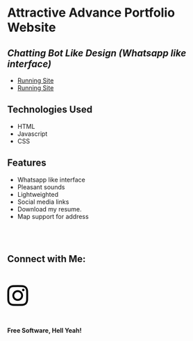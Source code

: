 # Attractive Advance Portfolio Website
## _Chatting Bot Like Design (Whatsapp like interface)_


- [Running Site](https://harshchoudhary187.github.io/firstrepo/)
- [Running Site](https://khushi-portfolio-chat.vercel.app/)



## Technologies Used

- HTML
- Javascript
- CSS

## Features

- Whatsapp like interface
- Pleasant sounds
- Lightweighted
- Social media links
- Download my resume.
- Map support for address


<br><br>

## Connect with Me: 

<br>


[![N|Solid](images/instagram.svg)](https://instagram.com/kushimanent)


<br>

**Free Software, Hell Yeah!**
